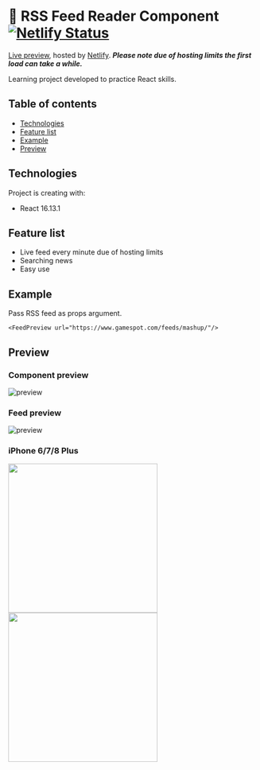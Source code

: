 # 📰 RSS Feed Reader Component [![Netlify Status](https://api.netlify.com/api/v1/badges/1c54f07c-817c-4db7-bf75-cc76bf70b8f3/deploy-status)](https://app.netlify.com/sites/rss-feed-reader/deploys)

[Live preview](https://rss-feed-reader.netlify.app/), hosted by [Netlify](https://www.netlify.com/). __*Please note due of hosting limits the first load can take a while.*__

Learning project developed to practice React skills.

## Table of contents

* [Technologies](#technologies)
* [Feature list](#feature-list)
* [Example](#example)
* [Preview](#preview)

## Technologies

Project is creating with:

* React 16.13.1

## Feature list

  * Live feed every minute due of hosting limits
  * Searching news
  * Easy use
  
## Example

Pass RSS feed as props argument.

```<FeedPreview url="https://www.gamespot.com/feeds/mashup/"/>```
  
## Preview

### Component preview
![preview](https://i.ibb.co/cNMCTWv/Screenshot-2020-07-12-at-19-31-29.png)

### Feed preview
![preview](https://i.ibb.co/NxRzdmx/Screenshot-2020-07-12-at-19-34-45.png)

### iPhone 6/7/8 Plus

<img src="https://i.ibb.co/92sNGyS/Screenshot-2020-07-12-at-19-58-15.png" width="300"> <img src="https://i.ibb.co/sJLZ2gL/Screenshot-2020-07-12-at-19-58-56.png" width="300">


